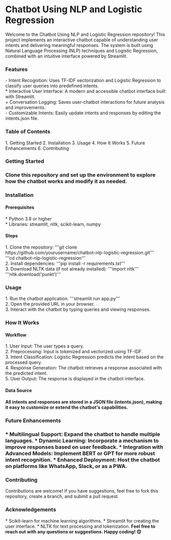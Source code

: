 <h1>Chatbot Using NLP and Logistic Regression</h1>
<p>Welcome to the Chatbot Using NLP and Logistic Regression repository! This project implements an interactive chatbot capable of understanding user intents and delivering meaningful responses. The system is built using Natural Language Processing (NLP) techniques and Logistic Regression, combined with an intuitive interface powered by Streamlit.</p>

<h3>Features</h3>
- Intent Recognition: Uses TF-IDF vectorization and Logistic Regression to classify user queries into predefined intents.<br>
* Interactive User Interface: A modern and accessible chatbot interface built with Streamlit.<br>
+ Conversation Logging: Saves user-chatbot interactions for future analysis and improvements.<br>
- Customizable Intents: Easily update intents and responses by editing the intents.json file.<br>
<h3>Table of Contents</h3>
1. Getting Started
2. Installation
3. Usage
4. How It Works
5. Future Enhancements
6. Contributing
<h3>Getting Started<h3>
<p>Clone this repository and set up the environment to explore how the chatbot works and modify it as needed.</p>

<h3>Installation</h3>
<h4>Prerequisites</h4>
* Python 3.8 or higher<br>
* Libraries: streamlit, nltk, scikit-learn, numpy<br>
<h4>Steps</h4>
1. Clone the repository:
'''git clone https://github.com/yourusername/chatbot-nlp-logistic-regression.git'''  <br>
'''cd chatbot-nlp-logistic-regression'''<br>  
2. Install dependencies:
'''pip install -r requirements.txt'''<br>
3. Download NLTK data (if not already installed):
  '''import nltk'''<br>
  '''nltk.download('punkt')''' <br>

<h3>Usage</h3>
1. Run the chatbot application:
  '''streamlit run app.py'''<br>
2. Open the provided URL in your browser.<br>
3. Interact with the chatbot by typing queries and viewing responses.<br>
<h3>How It Works</h3>
<h4>Workflow</h4>
1. User Input: The user types a query.<br>
2. Preprocessing: Input is tokenized and vectorized using TF-IDF.<br>
3. Intent Classification: Logistic Regression predicts the intent based on the processed query.<br>
4. Response Generation: The chatbot retrieves a response associated with the predicted intent.<br>
5. User Output: The response is displayed in the chatbot interface.<br>
<h4>Data Source<h4>
<p>All intents and responses are stored in a JSON file (intents.json), making it easy to customize or extend the chatbot's capabilities.</p>

<h3>Future Enhancements<h3>
* Multilingual Support: Expand the chatbot to handle multiple languages.
* Dynamic Learning: Incorporate a mechanism to improve responses based on user feedback.
* Integration with Advanced Models: Implement BERT or GPT for more robust intent recognition.
* Enhanced Deployment: Host the chatbot on platforms like WhatsApp, Slack, or as a PWA.
<h3>Contributing</h3>
<p>Contributions are welcome! If you have suggestions, feel free to fork this repository, create a branch, and submit a pull request.</p>

<h3>Acknowledgements</h3>
* Scikit-learn for machine learning algorithms.
* Streamlit for creating the user interface.
* NLTK for text processing and tokenization.
<strong>Feel free to reach out with any questions or suggestions. Happy coding! 😊</strong>
